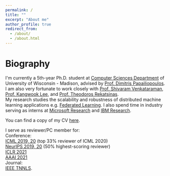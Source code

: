 ```yaml
---
permalink: /
title: ""
excerpt: "About me"
author_profile: true
redirect_from: 
  - /about/
  - /about.html
---
```


Biography
======
I'm currently a 5th-year Ph.D. student at [Computer Sciences Department](https://www.cs.wisc.edu/) of University of Wisconsin - Madison, advised by [Prof. Dimitris Papailiopoulos](http://papail.io/). I am also very fortunate to work closely with [Prof. Shivaram Venkataraman](http://shivaram.org/), [Prof. Kangwook Lee](http://kangwooklee.com/), and [Prof. Theodoros Rekatsinas](http://pages.cs.wisc.edu/~thodrek/).  
My research studies the scalability and robustness of distributed machine learning applications e.g. [Federated Learning](https://en.wikipedia.org/wiki/Federated_learning). I also spend time in industry serving as interns at [Microsoft Research](https://www.microsoft.com/en-us/research/) and [IBM Research](https://www.research.ibm.com/labs/cambridge/).

You can find a copy of my CV [here](http://pages.cs.wisc.edu/~hongyiwang/cv/hwang_cv.pdf).

I serve as reviewer/PC member for:  
Conference:  
[ICML 2019, 20](https://icml.cc/) (top 33% reviewer of ICML 2020)  
[NeurIPS 2019, 20](https://nips.cc/) (50% highest-scoring reviewer)  
[ICLR 2021](https://www.iclr.cc/Conferences/2021)  
[AAAI 2021](https://aaai.org/Conferences/AAAI-21/)  
Journal:  
[IEEE TNNLS](https://ieeexplore.ieee.org/xpl/RecentIssue.jsp?punumber=5962385).
